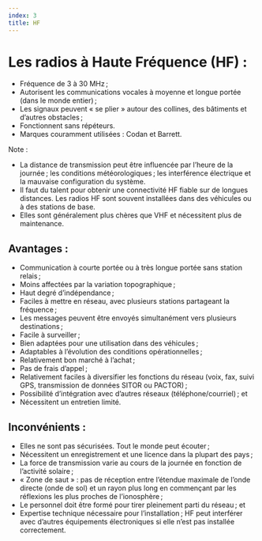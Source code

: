 ```yaml
---
index: 3
title: HF
---
```

# Les radios à Haute Fréquence (HF) :

*   Fréquence de 3 à 30 MHz ;
*   Autorisent les communications vocales à moyenne et longue portée (dans le monde entier) ;
*   Les signaux peuvent « se plier » autour des collines, des bâtiments et d’autres obstacles ;
*   Fonctionnent sans répéteurs.
*   Marques couramment utilisées : Codan et Barrett.

Note :

*   La distance de transmission peut être influencée par l’heure de la journée ; les conditions météorologiques ; les interférence électrique et la mauvaise configuration du système.
*   Il faut du talent pour obtenir une connectivité HF fiable sur de longues distances. Les radios HF sont souvent installées dans des véhicules ou à des stations de base.
*   Elles sont généralement plus chères que VHF et nécessitent plus de maintenance.

## Avantages :

*   Communication à courte portée ou à très longue portée sans station relais ;
*   Moins affectées par la variation topographique ;
*   Haut degré d’indépendance ;
*   Faciles à mettre en réseau, avec plusieurs stations partageant la fréquence ;
*   Les messages peuvent être envoyés simultanément vers plusieurs destinations ;
*   Facile à surveiller ;
*   Bien adaptées pour une utilisation dans des véhicules ;
*   Adaptables à l’évolution des conditions opérationnelles ;
*   Relativement bon marché à l’achat ;
*   Pas de frais d’appel ;
*   Relativement faciles à diversifier les fonctions du réseau (voix, fax, suivi GPS, transmission de données SITOR ou PACTOR) ;
*   Possibilité d’intégration avec d’autres réseaux (téléphone/courriel) ; et
*   Nécessitent un entretien limité.

## Inconvénients :

*   Elles ne sont pas sécurisées. Tout le monde peut écouter ;
*   Nécessitent un enregistrement et une licence dans la plupart des pays ;
*   La force de transmission varie au cours de la journée en fonction de l’activité solaire ;
*   « Zone de saut » : pas de réception entre l’étendue maximale de l’onde directe (onde de sol) et un rayon plus long en commençant par les réflexions les plus proches de l’ionosphère ;
*   Le personnel doit être formé pour tirer pleinement parti du réseau ; et
*   Expertise technique nécessaire pour l’installation ; HF peut interférer avec d’autres équipements électroniques si elle n’est pas installée correctement.
